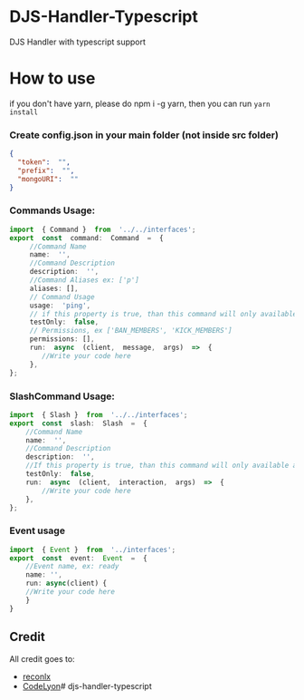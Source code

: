 # DJS-Handler-Typescript
DJS Handler with typescript support


# How to use

if you don't have yarn, please do npm i -g yarn, then you can run `yarn install`

### Create config.json in your main folder (not inside src folder)
```json
{
  "token":  "",
  "prefix":  "",
  "mongoURI":  ""
}
```


### Commands Usage:
```ts
import  { Command }  from  '../../interfaces';
export  const  command:  Command  =  {
     //Command Name
     name:  '',
     //Command Description
     description:  '',
     //Command Aliases ex: ['p']
     aliases: [],
     // Command Usage
     usage:  'ping',
     // if this property is true, than this command will only available at your test server
     testOnly:  false,
     // Permissions, ex ['BAN_MEMBERS', 'KICK_MEMBERS']
     permissions: [],
     run:  async  (client,  message,  args)  =>  {
		//Write your code here
     },
};
```

### SlashCommand Usage: 
```ts
import  { Slash }  from  '../../interfaces';
export  const  slash:  Slash  =  {
	//Command Name
	name:  '',
	//Command Description
	description:  '',
	//If this property is true, than this command will only available at your test server
	testOnly:  false,
	run:  async  (client,  interaction,  args)  =>  {
		//Write your code here
	},
};
```

### Event usage
```ts
import  { Event }  from  '../interfaces';
export  const  event:  Event  =  {
	//Event name, ex: ready
	name: '',
	run: async(client) {
	//Write your code here
	}
}
```


## Credit
All credit goes to:
* [reconlx](https://www.youtube.com/channel/UCC-5dJ0BPTRSMaoDxntduHg)
* [CodeLyon](https://www.youtube.com/channel/UC08G-UJT58SbkdmcOYyOQVw)# djs-handler-typescript

